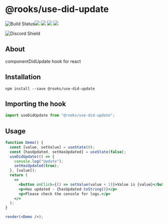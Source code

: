 # @rooks/use-did-update

![Build Status](https://github.com/imbhargav5/rooks/workflows/Node%20CI/badge.svg)![](https://img.shields.io/npm/v/@rooks/use-did-update/latest.svg) ![](https://img.shields.io/npm/l/@rooks/use-did-update.svg) ![](https://img.shields.io/bundlephobia/min/@rooks/use-did-update.svg) ![](https://img.shields.io/david/imbhargav5/rooks.svg?path=packages%2Fdid-update)


![Discord Shield](https://discordapp.com/api/guilds/768471216834478131/widget.png?style=banner2)

## About
componentDidUpdate hook for react

## Installation

```
npm install --save @rooks/use-did-update
```

## Importing the hook

```javascript
import useDidUpdate from "@rooks/use-did-update";
```

## Usage

```jsx
function Demo() {
  const [value, setValue] = useState(0);
  const [hasUpdated, setHasUpdated] = useState(false);
  useDidUpdate(() => {
    console.log("Update");
    setHasUpdated(true);
  }, [value]);
  return (
    <>
      <button onClick={() => setValue(value + 1)}>Value is {value}</button>
      <p>Has updated - {hasUpdated.toString()}</p>
      <p>Please check the console for logs.</p>
    </>
  );
}

render(<Demo />);
```
